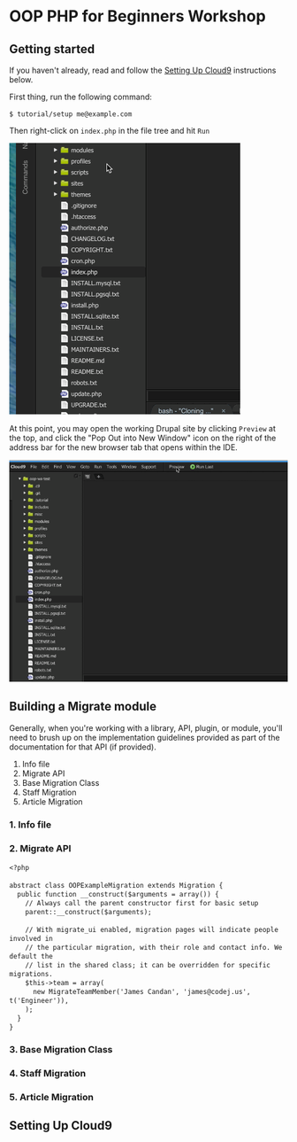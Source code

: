 # OOP PHP for Beginners Workshop

## Getting started

If you haven't already, read and follow the [Setting Up Cloud9](#setting-up-cloud9) instructions below.

First thing, run the following command:
```
$ tutorial/setup me@example.com
```

Then right-click on `index.php` in the file tree and hit `Run`

![](https://github.com/jcandan/oop-php-d7-workshop/raw/master/tutorial/img/run-index.gif)

At this point, you may open the working Drupal site by clicking `Preview` at the top, and click the "Pop Out into 
New Window" icon on the right of the address bar for the new browser tab that opens within the IDE.

![](https://github.com/jcandan/oop-php-d7-workshop/raw/master/tutorial/img/preview.gif)


## Building a Migrate module

Generally, when you're working with a library, API, plugin, or module, you'll need to brush up on the implementation 
guidelines provided as part of the documentation for that API (if provided).

1. Info file
2. Migrate API
3. Base Migration Class
4. Staff Migration
5. Article Migration

### 1. Info file
### 2. Migrate API

```
<?php

abstract class OOPExampleMigration extends Migration {
  public function __construct($arguments = array()) {
    // Always call the parent constructor first for basic setup
    parent::__construct($arguments);

    // With migrate_ui enabled, migration pages will indicate people involved in
    // the particular migration, with their role and contact info. We default the
    // list in the shared class; it can be overridden for specific migrations.
    $this->team = array(
      new MigrateTeamMember('James Candan', 'james@codej.us', t('Engineer')),
    );
  }
}
```

### 3. Base Migration Class
### 4. Staff Migration
### 5. Article Migration

## <a name="#setting-up-cloud9"></a>Setting Up Cloud9
